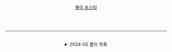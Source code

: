<div align="center">

[풀이 포스팅](https://mag1c.tistory.com/category/%EC%BD%94%EB%94%A9%ED%85%8C%EC%8A%A4%ED%8A%B8)<br>
<br><br><br>
<hr>
<br>

<details>
    <summary>2024-05 풀이 목록</summary>

<details>
    <summary>6 풀이 목록</summary>


| #  | 날짜 | 문제 | 난이도 |
|:---:|:---:|:---:|:---:|

</details>


| #  | 날짜 | 문제 | 난이도 |
|:---:|:---:|:---:|:---:|
| 1 | 2024-06-03 | [토마토](https://www.acmicpc.net/problem/7569) | <div align="center"><img src="https://github.com/mag123c/Codingtest/blob/main/icon/11.svg" /></div> |
